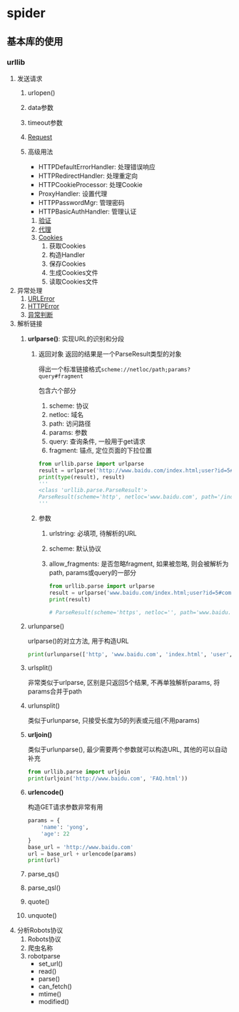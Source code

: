 # spider  

## 基本库的使用  

### urllib  

1. 发送请求
    1. urlopen()
    2. data参数
    3. timeout参数
    4. [Request](urllib/发送请求/useRequest.py)
    5. 高级用法
        * HTTPDefaultErrorHandler: 处理错误响应
        * HTTPRedirectHandler: 处理重定向
        * HTTPCookieProcessor: 处理Cookie
        * ProxyHandler: 设置代理
        * HTTPPasswordMgr: 管理密码
        * HTTPBasicAuthHandler: 管理认证
    
        1. [验证](urllib/发送请求/advanceCheck.py)  
        2. [代理](urllib/发送请求/advanceAgent.py)  
        3. [Cookies](urllib/发送请求/advanceCookies.py)  
            1. 获取Cookies
            2. 构造Handler
            3. 保存Cookies
            4. 生成Cookies文件
            5. 读取Cookies文件
2. 异常处理
    1. [URLError](urllib/处理异常/URLError.py)
    2. [HTTPError](urllib/处理异常/HTTPError.py)
    3. [异常判断](urllib/处理异常/timeoutError.py)
3. 解析链接
    1. **urlparse()**: 实现URL的识别和分段
        
        1. 返回对象
            返回的结果是一个ParseResult类型的对象
            
            得出一个标准链接格式`scheme://netloc/path;params?query#fragment` 
            
            包含六个部分
            
            1. scheme: 协议
            2. netloc: 域名
            3. path: 访问路径
            4. params: 参数
            5. query: 查询条件, 一般用于get请求
            5. fragment: 锚点, 定位页面的下拉位置
            ```python
            from urllib.parse import urlparse
            result = urlparse('http://www.baidu.com/index.html;user?id=5#comment')
            print(type(result), result)
            '''
            <class 'urllib.parse.ParseResult'>
            ParseResult(scheme='http', netloc='www.baidu.com', path='/index.html', params='user', query='id=5', fragment='comment')
            '''
            ```
            
        2. 参数
            1. urlstring: 必填项, 待解析的URL
        
            2. scheme: 默认协议
        
            3. allow_fragments: 是否忽略fragment, 如果被忽略, 则会被解析为path, params或query的一部分
        
               ```python
               from urllib.parse import urlparse
               result = urlparse('www.baidu.com/index.html;user?id=5#comment', 			scheme='https', allow_fragments=False)
               print(result)
               
               # ParseResult(scheme='https', netloc='', path='www.baidu.com/index.html', params='user', query='id=5#comment', fragment='')
               ```
        
    2. urlunparse()
    
        urlparse()的对立方法, 用于构造URL
    
        ```python
        print(urlunparse(['http', 'www.baidu.com', 'index.html', 'user', 'a=6', 'comment']))
        ```
    
    3. urlsplit()
    
        非常类似于urlparse, 区别是只返回5个结果, 不再单独解析params, 将params合并于path
    
    4. urlunsplit()
    
        类似于urlunparse, 只接受长度为5的列表或元组(不用params)
    
    5. **urljoin()**
    
        类似于urlunparse(), 最少需要两个参数就可以构造URL, 其他的可以自动补充
    
        ```python
        from urllib.parse import urljoin
        print(urljoin('http://www.baidu.com', 'FAQ.html'))
        ```
    
    6. **urlencode()**
    
        构造GET请求参数非常有用
    
        ```python
        params = {
            'name': 'yong',
            'age': 22
        }
        base_url = 'http://www.baidu.com'
        url = base_url + urlencode(params)
        print(url)
        ```
    
        
    
    7. parse_qs()
    
    8. parse_qsl()
    
    9. quote()
    
    10. unquote()
4. 分析Robots协议
    1. Robots协议
    2. 爬虫名称
    3. robotparse
        * set_url()
        * read()
        * parse()
        * can_fetch()
        * mtime()
        * modified()
        

